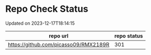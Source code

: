 # Repo Check Status

Updated on 2023-12-17T18:14:15

| repo url | repo status |
| -------- | -------- | 
|  https://github.com/picasso09/RMX2189R |  301 |
